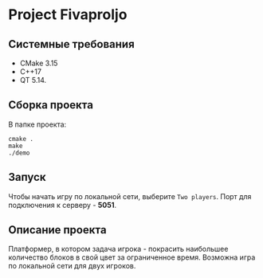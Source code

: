 # Project Fivaproljo

## Системные требования 
* CMake 3.15
* C++17
* QT 5.14.

## Сборка проекта
В папке проекта:
```
cmake .
make
./demo
```

## Запуск
Чтобы начать игру по локальной сети, выберите `Two players`. Порт для подключения к серверу - **5051**.

## Описание проекта

Платформер, в котором задача игрока - покрасить наибольшее количество блоков в свой цвет за ограниченное время. Возможна игра по локальной сети для двух игроков.
